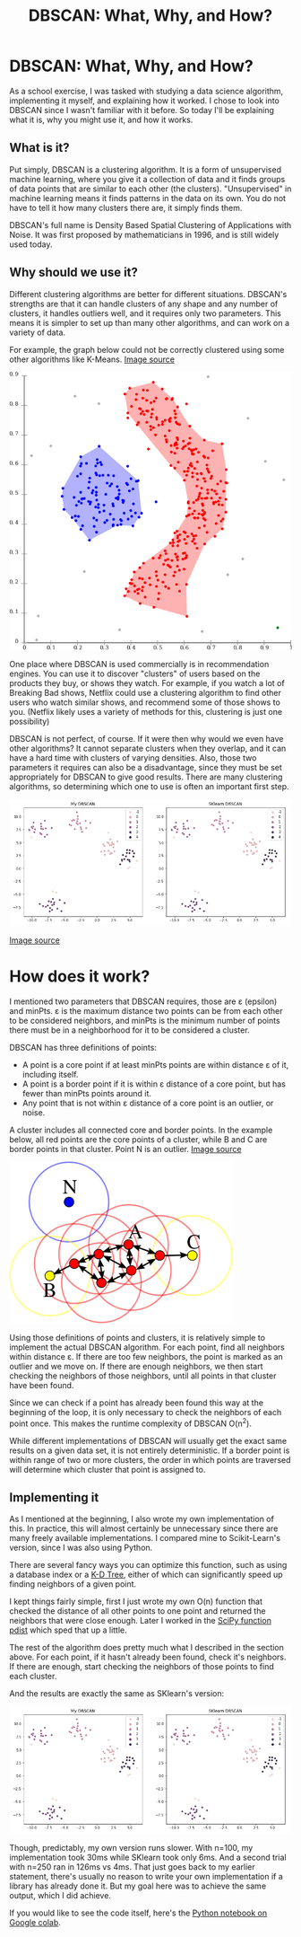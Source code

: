 ﻿---
layout: post
title: "DBSCAN: What, Why, and How?"
tags: [Clustering, Python]
comments: true
---

# DBSCAN: What, Why, and How?

As a school exercise, I was tasked with studying a data science algorithm, implementing it myself, and explaining how it worked.  I chose to look into DBSCAN since I wasn't familiar with it before.  So today I'll be explaining what it is, why you might use it, and how it works.

## What is it?

Put simply, DBSCAN is a clustering algorithm.  It is a form of unsupervised machine learning, where you give it a collection of data and it finds groups of data points that are similar to each other (the clusters).  "Unsupervised" in machine learning means it finds patterns in the data on its own.  You do not have to tell it how many clusters there are, it simply finds them.

DBSCAN's full name is Density Based Spatial Clustering of Applications with Noise.  It was first proposed by mathematicians in 1996, and is still widely used today.

## Why should we use it?

Different clustering algorithms are better for different situations.  DBSCAN's strengths are that it can handle clusters of any shape and any number of clusters, it handles outliers well, and it requires only two parameters.  This means it is simpler to set up than many other algorithms, and can work on a variety of data.

For example, the graph below could not be correctly clustered using some other algorithms like K-Means.  [Image source](https://en.wikipedia.org/wiki/DBSCAN)

<img src="/img/DBSCAN/example_graph.png?raw=true" alt="example graph" class="center-block">

One place where DBSCAN is used commercially is in recommendation engines.  You can use it to discover "clusters" of users based on the products they buy, or shows they watch.  For example, if you watch a lot of Breaking Bad shows, Netflix could use a clustering algorithm to find other users who watch similar shows, and recommend some of those shows to you.  (Netflix likely uses a variety of methods for this, clustering is just one possibility)

DBSCAN is not perfect, of course.  If it were then why would we even have other algorithms?  It cannot separate clusters when they overlap, and it can have a hard time with clusters of varying densities.  Also, those two parameters it requires can also be a disadvantage, since they must be set appropriately for DBSCAN to give good results.  There are many clustering algorithms, so determining which one to use is often an important first step.

<img src="/img/DBSCAN/graph_comparison.png?raw=true" alt="algorithm chart" class="center-block">

[Image source](https://scikit-learn.org/0.18/auto_examples/cluster/plot_cluster_comparison.html)

# How does it work?

I mentioned two parameters that DBSCAN requires, those are ε (epsilon) and minPts.  ε is the maximum distance two points can be from each other to be considered neighbors, and minPts is the minimum number of points there must be in a neighborhood for it to be considered a cluster.

 DBSCAN has three definitions of points:
 - A point is a core point if at least minPts points are within distance ε of it, including itself.
 - A point is a border point if it is within ε distance of a core point, but has fewer than minPts points around it.
 - Any point that is not within ε distance of a core point is an outlier, or noise. 
 
 A cluster includes all connected core and border points.  In the example below, all red points are the core points of a cluster, while B and C are border points in that cluster.  Point N is an outlier. [Image source](https://en.wikipedia.org/wiki/DBSCAN)

<img src="/img/DBSCAN/point_definition.png?raw=true" alt="algorithm chart" class="center-block">

Using those definitions of points and clusters, it is relatively simple to implement the actual DBSCAN algorithm.  For each point, find all neighbors within distance ε.  If there are too few neighbors, the point is marked as an outlier and we move on.  If there are enough neighbors, we then start checking the neighbors of those neighbors, until all points in that cluster have been found.  

Since we can check if a point has already been found this way at the beginning of the loop, it is only necessary to check the neighbors of each point once.  This makes the runtime complexity of DBSCAN O(n<sup>2</sup>).

While different implementations of DBSCAN will usually get the exact same results on a given data set, it is not entirely deterministic.  If a border point is within range of two or more clusters, the order in which points are traversed will determine which cluster that point is assigned to.

## Implementing it

As I mentioned at the beginning, I also wrote my own implementation of this.  In practice, this will almost certainly be unnecessary since there are many freely available implementations.  I compared mine to Scikit-Learn's version, since I was also using Python.

There are several fancy ways you can optimize this function, such as using a database index or a  [K-D Tree](https://en.wikipedia.org/wiki/K-d_tree), either of which can significantly speed up finding neighbors of a given point.  

I kept things fairly simple, first I just wrote my own O(n) function that checked the distance of all other points to one point and returned the neighbors that were close enough.  Later I worked in the [SciPy function pdist](https://docs.scipy.org/doc/scipy/reference/generated/scipy.spatial.distance.pdist.html)  which sped that up a little.

The rest of the algorithm does pretty much what I described in the section above.  For each point, if it hasn't already been found, check it's neighbors.  If there are enough, start checking the neighbors of those points to find each cluster.

And the results are exactly the same as SKlearn's version:

<img src="/img/DBSCAN/graph_comparison.png?raw=true" alt="game map" class="center-block">

Though, predictably, my own version runs slower.  With n=100, my implementation took 30ms while SKlearn took only 6ms.  And a second trial with n=250 ran in 126ms vs 4ms.  That just goes back to my earlier statement, there's usually no reason to write your own implementation if a library has already done it.  But my goal here was to achieve the same output, which I did achieve.

If you would like to see the code itself, here's the [Python notebook on Google colab](https://colab.research.google.com/drive/1uMTe8_4uR-EoRgvpjgnAnxFQ7K5MGIMN?usp=sharing).
